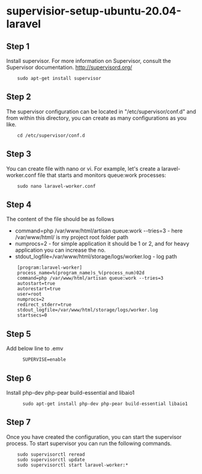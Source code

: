 # supervisior-setup-ubuntu-20.04-laravel

## Step 1

Install supervisor. For more information on Supervisor, consult the Supervisor documentation. http://supervisord.org/

```
    sudo apt-get install supervisor
```

## Step 2

The supervisor configuration can be located in "/etc/supervisor/conf.d" and from within this directory, you can create as many configurations as you like.

```
    cd /etc/supervisor/conf.d
```

## Step 3

You can create file with nano or vi. For example, let's create a laravel-worker.conf file that starts and monitors queue:work processes:

```
    sudo nano laravel-worker.conf
```

## Step 4

The content of the file should be as follows
* command=php /var/www/html/artisan queue:work --tries=3 -  here /var/www/html/ is my project root folder path
* numprocs=2 - for simple application it should be 1 or 2, and for heavy application you can increase the no. 
* stdout_logfile=/var/www/html/storage/logs/worker.log - log path

```
    [program:laravel-worker]
    process_name=%(program_name)s_%(process_num)02d
    command=php /var/www/html/artisan queue:work --tries=3
    autostart=true
    autorestart=true
    user=root
    numprocs=2
    redirect_stderr=true
    stdout_logfile=/var/www/html/storage/logs/worker.log
    startsecs=0
```

## Step 5

Add below line to .emv

```
	  SUPERVISE=enable
```

## Step 6

Install php-dev php-pear build-essential and libaio1

```
	  sudo apt-get install php-dev php-pear build-essential libaio1
```

## Step 7

Once you have created the configuration, you can start the supervisor process. To start supervisor you can run the following commands.

```
    sudo supervisorctl reread
    sudo supervisorctl update
    sudo supervisorctl start laravel-worker:*
```

